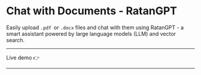 # Chat with Documents - RatanGPT

Easily upload `.pdf `or `.docx` files and chat with them using RatanGPT - a smart assistant powered by large language models (LLM) and vector search.

---

Live demo 👉 

---